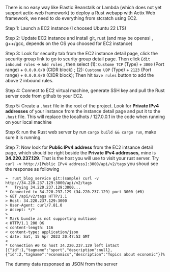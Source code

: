 
There is no easy way like Elastic Beanstalk or Lambda (which does not yet support actix-web framework) to deploy a Rust webapp with Actix Web framework, we need to do everything from stcratch using EC2.

Step 1: Launch a EC2 instance (I choosed Ubuntu 22 LTS)

Step 2: Update EC2 instance and install git, rust (and may be openssl , g++/gcc, depends on the OS you choosed for EC2 instance)

Step 3: Look for security tab from the EC2 instance detail page, click the security group link to go to scurity group detail page. Then click `Edit inbound rules` -> `Add rules` , then select (1): `Custome TCP` (Type) + `3000` (Port range) + `0.0.0.0/0` (CIDR block) ; (2): `Custome UDP` (Type) + `2123` (Port range) + `0.0.0.0/0` (CIDR block); Then hit `Save rules` button to add the above 2 inbound rules.

Step 4: Connect to EC2 virtual machine, generate SSH key and pull the Rust server code from github to your EC2.

Step 5: Create a `.host` file in the root of the project. Look for **Private IPv4 addresses** of your instance from the instance detail page and put it to the `.host` file. This will replace the localhots / 127.0.0.1 in the code when running on your local machine

Step 6: run the Rust web server by run `cargo build && cargo run`, make sure it is running.

Step 7: Now look for **Public IPv4 address** from the EC2 intsance detail page, which should be right beside the **Private IPv4 addresses**, mine is **34.220.237.129**. That is the host you will use to visit your rust server. Try `curl -v http://[Public IPv4 address]:3000/api/v2/tags` you shoud see the response as following

```
➜  rust_blog_service git:(sample) curl -v http://34.220.237.129:3000/api/v2/tags  
*   Trying 34.220.237.129:3000...
* Connected to 34.220.237.129 (34.220.237.129) port 3000 (#0)
> GET /api/v2/tags HTTP/1.1
> Host: 34.220.237.129:3000
> User-Agent: curl/7.81.0
> Accept: */*
> 
* Mark bundle as not supporting multiuse
< HTTP/1.1 200 OK
< content-length: 116
< content-type: application/json
< date: Sat, 15 Apr 2023 20:47:53 GMT
< 
* Connection #0 to host 34.220.237.129 left intact
[{"id":1,"tagname":"sport","description":null},{"id":2,"tagname":"economics","description":"Topics about economic"}]%     
```

The dummy data responsed as JSON from the server
